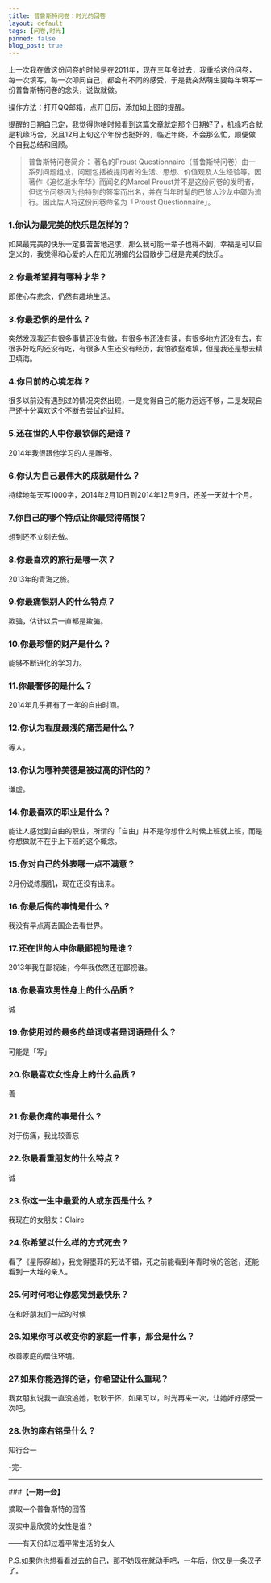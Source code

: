 ```yaml
---
title: 普鲁斯特问卷：时光的回答
layout: default
tags: [问卷,时光]
pinned: false
blog_post: true
---
```


上一次我在做这份问卷的时候是在2011年，现在三年多过去，我重拾这份问卷，每一次填写，每一次叩问自己，都会有不同的感受，于是我突然萌生要每年填写一份普鲁斯特问卷的念头，说做就做。


操作方法：打开QQ邮箱，点开日历，添加如上图的提醒。

提醒的日期自己定，我觉得你啥时候看到这篇文章就定那个日期好了，机缘巧合就是机缘巧合，况且12月上旬这个年份也挺好的，临近年终，不会那么忙，顺便做个自我总结和回顾。


>普鲁斯特问卷简介： 著名的Proust Questionnaire（普鲁斯特问卷）由一系列问题组成，问题包括被提问者的生活、思想、价值观及人生经验等。因著作《追忆逝水年华》而闻名的Marcel Proust并不是这份问卷的发明者，但这份问卷因为他特别的答案而出名，并在当年时髦的巴黎人沙龙中颇为流行。因此后人将这份问卷命名为「Proust Questionnaire」。
 
### 1.你认为最完美的快乐是怎样的？
 
如果最完美的快乐一定要苦苦地追求，那么我可能一辈子也得不到，幸福是可以自定义的，我觉得和心爱的人在阳光明媚的公园散步已经是完美的快乐。
 
### 2.你最希望拥有哪种才华？ 

即使心存悲念，仍然有趣地生活。
 
### 3.你最恐惧的是什么？

突然发现我还有很多事情还没有做，有很多书还没有读，有很多地方还没有去，有很多好吃的还没有吃，有很多人生还没有经历，我怕欲壑难填，但是我还是想去精卫填海。
 
### 4.你目前的心境怎样？

很多以前没有遇到过的情况突然出现，一是觉得自己的能力远远不够，二是发现自己还十分喜欢这个不断去尝试的过程。
 
### 5.还在世的人中你最钦佩的是谁？

2014年我很跟他学习的人是雕爷。
 
### 6.你认为自己最伟大的成就是什么？

持续地每天写1000字，2014年2月10日到2014年12月9日，还差一天就十个月。
 
### 7.你自己的哪个特点让你最觉得痛恨？

想到还不立刻去做。
 
### 8.你最喜欢的旅行是哪一次？ 

2013年的青海之旅。
 
### 9.你最痛恨别人的什么特点？ 

欺骗，估计以后一直都是欺骗。
 
### 10.你最珍惜的财产是什么？ 

能够不断进化的学习力。
 
### 11.你最奢侈的是什么？
 
2014年几乎拥有了一年的自由时间。
 
### 12.你认为程度最浅的痛苦是什么？ 

等人。
 
### 13.你认为哪种美德是被过高的评估的？

谦虚。
 
### 14.你最喜欢的职业是什么？
 
能让人感觉到自由的职业，所谓的「自由」并不是你想什么时候上班就上班，而是你想做就不在乎上下班的这个概念。
 
### 15.你对自己的外表哪一点不满意？ 

2月份说练腹肌，现在还没有出来。
 
### 16.你最后悔的事情是什么？ 

我没有早点离去国企去看世界。
 
### 17.还在世的人中你最鄙视的是谁？

2013年我在鄙视谁，今年我依然还在鄙视谁。
 
### 18.你最喜欢男性身上的什么品质？
 
诚
 
### 19.你使用过的最多的单词或者是词语是什么？

可能是「写」
 
### 20.你最喜欢女性身上的什么品质？
 
善
 
### 21.你最伤痛的事是什么？
 
对于伤痛，我比较善忘
 
### 22.你最看重朋友的什么特点？
 
诚
 
### 23.你这一生中最爱的人或东西是什么？
 
我现在的女朋友：Claire
 
### 24.你希望以什么样的方式死去？
 
看了《星际穿越》，我觉得墨菲的死法不错，死之前能看到年青时候的爸爸，还能看到一大堆的亲人。
 
### 25.何时何地让你感觉到最快乐？
 
在和好朋友们一起的时候
 
### 26.如果你可以改变你的家庭一件事，那会是什么？ 

改善家庭的居住环境。
 
### 27.如果你能选择的话，你希望让什么重现？ 

我女朋友说我一直没追她，耿耿于怀，如果可以，时光再来一次，让她好好感受一次吧。
 
### 28.你的座右铭是什么？ 

知行合一


-完-


---

###**【一期一会】**

摘取一个普鲁斯特的回答

现实中最欣赏的女性是谁？
 
——有天份却过着平常生活的女人

P.S.如果你也想看看过去的自己，那不妨现在就动手吧，一年后，你又是一条汉子了。
